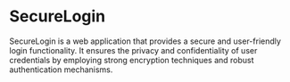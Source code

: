 # SecureLogin
SecureLogin is a web application that provides a secure and user-friendly login functionality. It ensures the privacy and confidentiality of user credentials by employing strong encryption techniques and robust authentication mechanisms.
